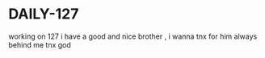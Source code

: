 # DAILY-127
working on 127
i have a good and nice brother , i wanna tnx for him always behind me tnx god
